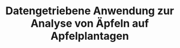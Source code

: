 ---
id: appilyzer
title: "Datengetriebene Anwendung zur Analyse von Äpfeln auf Apfelplantagen"
title_project: "Datengetriebene Anwendung zur Analyse von Äpfeln auf Apfelplantagen"
title_short: "Appilyzer"
period: "Okt 22 – Mär 23 (6 Monate)" 
round: "1"
lecture2go: "64228"
uhh_url: "https://www.hcl.uni-hamburg.de/ddlitlab/data-literacy-studierendenprojekte/erste-foerderrunde/appilyzer.html"
students: "Robert Johanson, Jan-Gerrit Habekost, Silas Ueberscherer, Jan Willruth"
mentor: "Dr. Christian Wilms"
text: |
    Das Ziel des Appilyzer Projekts ist es eine datengetriebene Anwendung zu konzipieren und zu entwickeln, welche eine automatische Analyse in Form von Ertragsschätzung und Gesundheitsbeurteilung der Äpfel auf Apfelplantagen ermöglichen soll. Dabei werden die Genauigkeit und Zuverlässigkeit des Systems evaluiert, um die Vergleichbarkeit mit anderen Ansätzen zu ermöglichen. 

    Unser Projekt setzt an den Forschungszweig Agrikultur 4.0 an, der sich u.a. mit der Automatisierung landwirtschaftlicher Prozesse beschäftigt. Das Projekt wird dadurch motiviert, dass heutzutage sowohl die Schätzung der Erträge, als auch die Analyse der Erntequalität häufig noch manuell durchgeführt werden. Dabei wird ein Teil der Plantage begutachtet und das Ergebnis wird anschließend auf den Rest der Plantage hochgerechnet. Dieser Ansatz ist aufgrund der Hochrechnung fehleranfällig und bleibt durch den hohen Einsatz menschlicher Ressourcen weiterhin zeit- und kostenintensiv.  

    Um diesen Prozess zu automatisieren werden zunächst mithilfe einer Drohne hochauflösende Videos aller Apfelbäume gemacht, welche dann in eine Sequenz sich nicht überlappender Bilder zerschnitten werden, um Doppelzählungen zu vermeiden. Anschließend werden die Äpfel auf jedem dieser Bilder mithilfe eines faltungsbasierten neuronalen Netzes ausgeschnitten. Um die Schätzung der Erträge durchzuführen, werden die ausgeschnittenen Äpfel gezählt. Um die Qualität der Ernte zu beurteilen, wird ein weiteres neuronales Netz darauf trainiert die bereits ausgeschnittenen Äpfel in gesunde und ungesunde Äpfel zu klassifizieren. Hierbei wird die Gesundheitsbeurteilung durch das Verhältnis von ungesunden zu gesunden Äpfeln dargestellt. Zur Durchführung wurden diesen Sommer, mithilfe einer DJI Drohne, mehrfach Videos von des Äpfelhains des Kloster Nütschau aufgenommen.   

image: "https://www.hcl.uni-hamburg.de/16179305/appilyzer-marek-studzins-unsplash-e516db5f3e177d235124bb95b207e9a561138238.jpg"
image_credit: "marek studzins / unsplash"
---